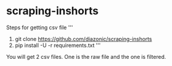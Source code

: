 # scraping-inshorts

Steps for getting csv file
'''
1. git clone https://github.com/diazonic/scraping-inshorts
2. pip install -U -r requirements.txt
'''

You will get 2 csv files. One is the raw file and the one is filtered.

